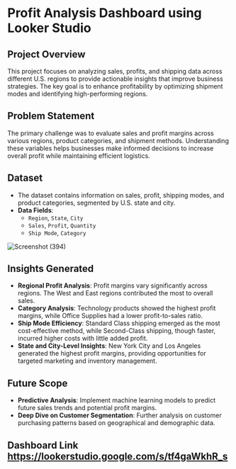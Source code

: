 # Profit Analysis Dashboard using Looker Studio

## Project Overview
This project focuses on analyzing sales, profits, and shipping data across different U.S. regions to provide actionable insights that improve business strategies. The key goal is to enhance profitability by optimizing shipment modes and identifying high-performing regions.

## Problem Statement
The primary challenge was to evaluate sales and profit margins across various regions, product categories, and shipment methods. Understanding these variables helps businesses make informed decisions to increase overall profit while maintaining efficient logistics.

## Dataset
- The dataset contains information on sales, profit, shipping modes, and product categories, segmented by U.S. state and city.
- **Data Fields**: 
  - `Region`, `State`, `City`
  - `Sales`, `Profit`, `Quantity`
  - `Ship Mode`, `Category`

![Screenshot (394)](https://github.com/user-attachments/assets/06f2bb51-ee37-4401-a5ae-480246a6c168)



## Insights Generated
- **Regional Profit Analysis**: Profit margins vary significantly across regions. The West and East regions contributed the most to overall sales.
- **Category Analysis**: Technology products showed the highest profit margins, while Office Supplies had a lower profit-to-sales ratio.
- **Ship Mode Efficiency**: Standard Class shipping emerged as the most cost-effective method, while Second-Class shipping, though faster, incurred higher costs with little added profit.
- **State and City-Level Insights**: New York City and Los Angeles generated the highest profit margins, providing opportunities for targeted marketing and inventory management.


## Future Scope
- **Predictive Analysis**: Implement machine learning models to predict future sales trends and potential profit margins.
- **Deep Dive on Customer Segmentation**: Further analysis on customer purchasing patterns based on geographical and demographic data.

## Dashboard Link  https://lookerstudio.google.com/s/tf4gaWkhR_s

